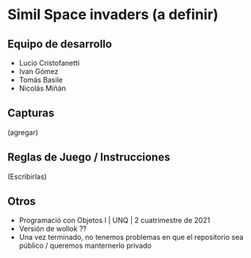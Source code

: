 # Simil Space invaders (a definir)

## Equipo de desarrollo

- Lucio Cristofanetti
- Ivan Gómez
- Tomás Basile
- Nicolás Miñán

## Capturas

(agregar)

## Reglas de Juego / Instrucciones

(Escribirlas)

## Otros

- Programació con Objetos I | UNQ | 2 cuatrimestre de 2021 
- Versión de wollok ??
- Una vez terminado, no tenemos problemas en que el repositorio sea público / queremos manternerlo privado
